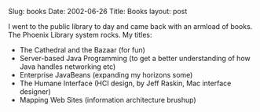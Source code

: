 Slug: books
Date: 2002-06-26
Title: Books
layout: post

I went to the public library to day and came back with an armload of books. The Phoenix Library system rocks. My titles:
<ul><li>The Cathedral and the Bazaar (for fun)</li>
<li>Server-based Java Programming (to get a better understanding of how Java handles networking etc)</li>
<li>Enterprise JavaBeans (expanding my horizons some)</li>
<li>The Humane Interface (HCI design, by Jeff Raskin, Mac interface designer)</li>
<li>Mapping Web Sites (information architecture brushup)</li>
</ul>
